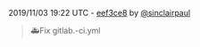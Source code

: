 2019/11/03 19:22 UTC - [eef3ce8](https://github.com/hassio-addons/addon-ledfx/commit/eef3ce8ffd99db12cde2187aa0765943f3d481fc) by [@sinclairpaul](https://github.com/sinclairpaul)
> 🚑Fix gitlab.-ci.yml 

